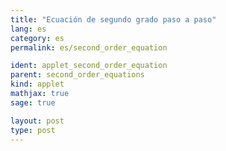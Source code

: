 ```yaml
---
title: "Ecuación de segundo grado paso a paso"
lang: es
category: es
permalink: es/second_order_equation

ident: applet_second_order_equation
parent: second_order_equations
kind: applet
mathjax: true
sage: true

layout: post
type: post
---
```


<div class="sage" align="left"><script type="text/x-sage">

var('x a b c')

def itos(exp):
    if((type(exp) == type(-2)) and (exp <  0)): return "(" + str(exp) + ")"
    else: return str(latex(exp))

def formula(p1 = a, p2 = b, p3 = c, raiz = 0): 
    if(raiz == 0): lit = '\\pm'
    elif(raiz == 1): lit = '+'
    else: lit = '-'
    return 'x = {' + itos(p2) + ' ' + lit + ' \\sqrt{' + discriminante(p1, p2, p3) + '} \\over 2\\cdot ' + itos(p1) + '}'

def discriminante(p1 = a, p2 = b, p3 = c):
    return itos(p2) + '^2 - 4\\cdot ' + itos(p1) + '\\cdot ' + itos(p3)

@interact
def _(p1=input_box(default='1', type = str, label = 'a: '), p2=input_box(default='2', type = str, label = 'b: '), p3=input_box(default='1', type = str, label = 'c: ')):
    try:
        SRPrime = SR.subring(no_variables=true)
        p1 = SRPrime(sage_eval(p1))
        p2 = SRPrime(sage_eval(p2))
        p3 = SRPrime(sage_eval(p3))
        eq = p1*x^2 + p2*x + p3 == 0
        show(html("Tu ecuación es: "))
        show(eq)
        if(p1 == 0): show(html("Esta ecuación es de primer grado"))
        else:
            show(html("Las soluciones vienen dadas por la fórmula: $$ x = {-b \\pm \\sqrt{b^2-4ac} \\over 2a} $$")) 
            show(html("Para saber el número de soluciones, comprobamos el valor del discriminante \( \\hspace{0.1in}\\Delta = b^2 - 4ac \\hspace{0.1in}\) <br><br> Si \(\\Delta \\gt 0\), habrá dos soluciones, la primera tomando el valor positivo de la raíz, y la segunda tomando el negativo. <br><br> Si \( \\Delta = 0 \), ambos valores son iguales a cero y por tanto solo hay una solución. <br><br> Si \( \\Delta \\lt 0\), no existen raíces reales y no hay solución. <br><br>"))
            disc = p2^2 - 4*p1*p3
            sol = solve(eq, x)
            show(html("En este caso, \( \\hspace{0.1in} \\Delta = " + str(latex(disc)) + " \) <br><br>"))
            if(disc > 0):
                show(html("El discriminante es positivo, por tanto tenemos dos soluciones: " + "<br>"))
                show(html("$$ " + formula(p1,p2,p3, 1) + " = " + str(latex(sol[0].rhs())) + " $$"))
                show(html("$$ " + formula(p1,p2,p3, 2) + " = " + str(latex(sol[1].rhs())) + " $$"))
            elif(disc == 0):
                show(html("El discriminante es nulo, por tanto tenemos una solución única: " + "<br>"))
                show(html("$$ " + formula(p1,p2,p3, 1) + " = " + str(latex(sol[0].rhs())) + " $$ <br>"))
            elif(disc < 0):
                show(html("El discriminante es negativo, por tanto no hay solución" ))
    except:
    	show(html("¡Los parámetros deben ser expresiones numéricas!"))

</script></div>

